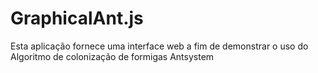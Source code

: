 # GraphicalAnt.js
Esta aplicação fornece uma interface web a fim de demonstrar o uso do Algoritmo de colonização de formigas Antsystem
